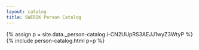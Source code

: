 ```yaml
---
layout: catalog
title: SWERIK Person Catalog
---
```

{% assign p = site.data._person-catalog.i-CN2UUpRS3AEJJ1wyZ3WtyP %}
{% include person-catalog.html p=p %}

